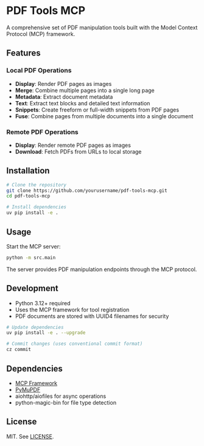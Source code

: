 # PDF Tools MCP

A comprehensive set of PDF manipulation tools built with the Model Context Protocol (MCP) framework.

## Features

### Local PDF Operations
- **Display**: Render PDF pages as images
- **Merge**: Combine multiple pages into a single long page
- **Metadata**: Extract document metadata
- **Text**: Extract text blocks and detailed text information
- **Snippets**: Create freeform or full-width snippets from PDF pages
- **Fuse**: Combine pages from multiple documents into a single document

### Remote PDF Operations
- **Display**: Render remote PDF pages as images
- **Download**: Fetch PDFs from URLs to local storage

## Installation

```bash
# Clone the repository
git clone https://github.com/yourusername/pdf-tools-mcp.git
cd pdf-tools-mcp

# Install dependencies
uv pip install -e .
```

## Usage

Start the MCP server:

```bash
python -m src.main
```

The server provides PDF manipulation endpoints through the MCP protocol.

## Development

- Python 3.12+ required
- Uses the MCP framework for tool registration
- PDF documents are stored with UUID4 filenames for security

```bash
# Update dependencies
uv pip install -e . --upgrade

# Commit changes (uses conventional commit format)
cz commit
```

## Dependencies

- [MCP Framework](https://github.com/modelcontextprotocol/python-sdk)
- [PyMuPDF](https://github.com/pymupdf/PyMuPDF)
- aiohttp/aiofiles for async operations
- python-magic-bin for file type detection

## License

MIT. See [LICENSE](LICENSE).
